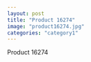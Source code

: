 ```yaml
---
layout: post
title: "Product 16274"
image: "product16274.jpg"
categories: "category1"
---
```

Product 16274
